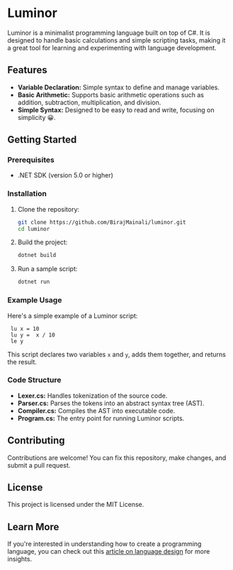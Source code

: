 # Luminor

Luminor is a minimalist programming language built on top of C#. It is designed to handle basic calculations and simple scripting tasks, making it a great tool for learning and experimenting with language development.

## Features

- **Variable Declaration:** Simple syntax to define and manage variables.
- **Basic Arithmetic:** Supports basic arithmetic operations such as addition, subtraction, multiplication, and division.
- **Simple Syntax:** Designed to be easy to read and write, focusing on simplicity 😀.

## Getting Started

### Prerequisites

- .NET SDK (version 5.0 or higher)

### Installation

1. Clone the repository:
    ```bash
    git clone https://github.com/BirajMainali/luminor.git
    cd luminor
    ```

2. Build the project:
    ```bash
    dotnet build
    ```

3. Run a sample script:
    ```bash
    dotnet run
    ```

### Example Usage

Here's a simple example of a Luminor script:

```code
 lu x = 10
 lu y =  x / 10
 le y
```

This script declares two variables `x` and `y`, adds them together, and returns the result.

### Code Structure

- **Lexer.cs:** Handles tokenization of the source code.
- **Parser.cs:** Parses the tokens into an abstract syntax tree (AST).
- **Compiler.cs:** Compiles the AST into executable code.
- **Program.cs:** The entry point for running Luminor scripts.

## Contributing

Contributions are welcome! You can fix this repository, make changes, and submit a pull request.

## License

This project is licensed under the MIT License.

## Learn More

If you're interested in understanding how to create a programming language, you can check out this [article on language design](https://www.freecodecamp.org/news/the-programming-language-pipeline-91d3f449c919/) for more insights.
